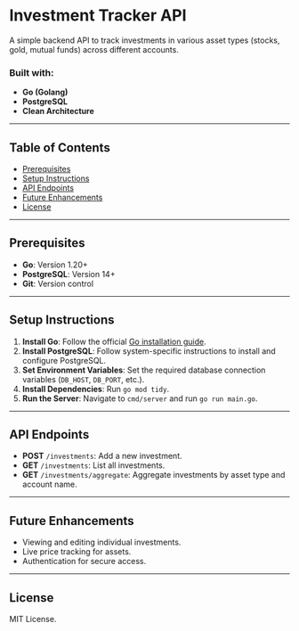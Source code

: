 # Investment Tracker API

A simple backend API to track investments in various asset types (stocks, gold, mutual funds) across different accounts.

### Built with:
- **Go (Golang)**
- **PostgreSQL**
- **Clean Architecture**

---

## Table of Contents
- [Prerequisites](#prerequisites)
- [Setup Instructions](#setup-instructions)
- [API Endpoints](#api-endpoints)
- [Future Enhancements](#future-enhancements)
- [License](#license)

---

## Prerequisites

- **Go**: Version 1.20+
- **PostgreSQL**: Version 14+
- **Git**: Version control

---

## Setup Instructions

1. **Install Go**: Follow the official [Go installation guide](https://golang.org/doc/install).
2. **Install PostgreSQL**: Follow system-specific instructions to install and configure PostgreSQL.
3. **Set Environment Variables**: Set the required database connection variables (`DB_HOST`, `DB_PORT`, etc.).
4. **Install Dependencies**: Run `go mod tidy`.
5. **Run the Server**: Navigate to `cmd/server` and run `go run main.go`.

---

## API Endpoints

- **POST** `/investments`: Add a new investment.
- **GET** `/investments`: List all investments.
- **GET** `/investments/aggregate`: Aggregate investments by asset type and account name.

---

## Future Enhancements

- Viewing and editing individual investments.
- Live price tracking for assets.
- Authentication for secure access.

---

## License

MIT License.
